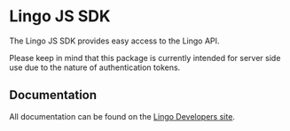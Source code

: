 # Lingo JS SDK

The Lingo JS SDK provides easy access to the Lingo API.

Please keep in mind that this package is currently intended for server side use due to the nature of authentication tokens.

## Documentation

All documentation can be found on the [Lingo Developers site](http://developer.lingoapp.com/lingojs).
